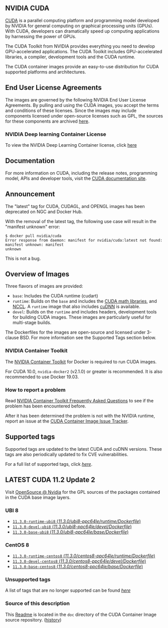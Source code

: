 ## NVIDIA CUDA

[CUDA](https://developer.nvidia.com/cuda-zone) is a parallel computing platform and programming model developed by NVIDIA for general computing on graphical processing units (GPUs). With CUDA, developers can dramatically speed up computing applications by harnessing the power of GPUs.

The CUDA Toolkit from NVIDIA provides everything you need to develop GPU-accelerated applications. The CUDA Toolkit includes GPU-accelerated libraries, a compiler, development tools and the CUDA runtime.

The CUDA container images provide an easy-to-use distribution for CUDA supported platforms and architectures.

## End User License Agreements

The images are governed by the following NVIDIA End User License Agreements. By pulling and using the CUDA images, you accept the terms and conditions of these licenses.
Since the images may include components licensed under open-source licenses such as GPL, the sources for these components are archived [here](https://developer.download.nvidia.com/compute/cuda/opensource/image).

### NVIDIA Deep learning Container License

To view the NVIDIA Deep Learning Container license, click [here](https://developer.nvidia.com/ngc/nvidia-deep-learning-container-license)

## Documentation

For more information on CUDA, including the release notes, programming model, APIs and developer tools, visit the [CUDA documentation site](https://docs.nvidia.com/cuda).

## Announcement

The "latest" tag for CUDA, CUDAGL, and OPENGL images has been deprecated on NGC and Docker Hub.

With the removal of the latest tag, the following use case will result in the "manifest unknown" error:

```
$ docker pull nvidia/cuda
Error response from daemon: manifest for nvidia/cuda:latest not found: manifest unknown: manifest
unknown
```

This is not a bug.

## Overview of Images

Three flavors of images are provided:
- `base`: Includes the CUDA runtime (cudart)
- `runtime`: Builds on the `base` and includes the [CUDA math libraries](https://developer.nvidia.com/gpu-accelerated-libraries), and [NCCL](https://developer.nvidia.com/nccl). A `runtime` image that also includes [cuDNN](https://developer.nvidia.com/cudnn) is available.
- `devel`: Builds on the `runtime` and includes headers, development tools for building CUDA images. These images are particularly useful for multi-stage builds.

The Dockerfiles for the images are open-source and licensed under 3-clause BSD. For more information see the Supported Tags section below.

### NVIDIA Container Toolkit

The [NVIDIA Container Toolkit](https://github.com/NVIDIA/nvidia-docker) for Docker is required to run CUDA images.

For CUDA 10.0, `nvidia-docker2` (v2.1.0) or greater is recommended. It is also recommended to use Docker 19.03.

### How to report a problem

Read [NVIDIA Container Toolkit Frequently Asked Questions](https://github.com/NVIDIA/nvidia-docker/wiki/Frequently-Asked-Questions) to see if the problem has been encountered before.

After it has been determined the problem is not with the NVIDIA runtime, report an issue at the [CUDA Container Image Issue Tracker](https://gitlab.com/nvidia/container-images/cuda/-/issues).

## Supported tags

Supported tags are updated to the latest CUDA and cuDNN versions. These tags are also periodically updated to fix CVE vulnerabilities.

For a full list of supported tags, click [*here*](https://gitlab.com/nvidia/container-images/cuda/blob/master/doc/supported-tags.md).

## LATEST CUDA 11.2 Update 2

Visit [OpenSource @ Nvidia](https://developer.download.nvidia.com/compute/cuda/opensource/image/) for the GPL sources of the packages contained in the CUDA base image layers.


### UBI 8

- [`11.3.0-runtime-ubi8` (*11.3.0/ubi8-ppc64le/runtime/Dockerfile*)](https://gitlab.com/nvidia/container-images/cuda/blob/master/dist/11.3.0/ubi8-ppc64le/runtime/Dockerfile)
- [`11.3.0-devel-ubi8` (*11.3.0/ubi8-ppc64le/devel/Dockerfile*)](https://gitlab.com/nvidia/container-images/cuda/blob/master/dist/11.3.0/ubi8-ppc64le/devel/Dockerfile)
- [`11.3.0-base-ubi8` (*11.3.0/ubi8-ppc64le/base/Dockerfile*)](https://gitlab.com/nvidia/container-images/cuda/blob/master/dist/11.3.0/ubi8-ppc64le/base/Dockerfile)

### CentOS 8

- [`11.3.0-runtime-centos8` (*11.3.0/centos8-ppc64le/runtime/Dockerfile*)](https://gitlab.com/nvidia/container-images/cuda/blob/master/dist/11.3.0/centos8-ppc64le/runtime/Dockerfile)
- [`11.3.0-devel-centos8` (*11.3.0/centos8-ppc64le/devel/Dockerfile*)](https://gitlab.com/nvidia/container-images/cuda/blob/master/dist/11.3.0/centos8-ppc64le/devel/Dockerfile)
- [`11.3.0-base-centos8` (*11.3.0/centos8-ppc64le/base/Dockerfile*)](https://gitlab.com/nvidia/container-images/cuda/blob/master/dist/11.3.0/centos8-ppc64le/base/Dockerfile)

### Unsupported tags

A list of tags that are no longer supported can be found [*here*](https://gitlab.com/nvidia/container-images/cuda/blob/master/doc/unsupported-tags.md)

### Source of this description

This [Readme](https://gitlab.com/nvidia/container-images/cuda/blob/master/doc/README.md) is located in the `doc` directory of the CUDA Container Image source repository. ([history](https://gitlab.com/nvidia/container-images/cuda/commits/master/doc/README.md))